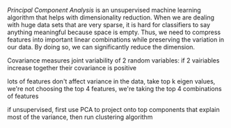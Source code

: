 *Principal Component Analysis* is an unsupervised machine learning algorithm that helps with dimensionality reduction. When we are dealing with huge data sets that are very sparse, it is hard for classifiers to say anything meaningful because space is empty. Thus, we need to compress features into important linear combinations while preserving the variation in our data. By doing so, we can significantly reduce the dimension.

Covariance measures joint variability of 2 random variables: if 2 vairiables increase together their covariance is positive

lots of features don't affect variance in the data, take top k eigen values, we're not choosing the top 4 features, we're taking the top 4 combinations of features

if unsupervised, first use PCA to project onto top components that explain most of the variance, then run clustering algorithm
